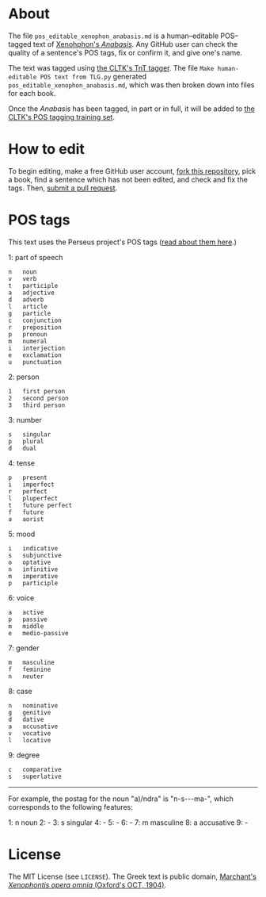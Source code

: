 # About
The file `pos_editable_xenophon_anabasis.md` is a human–editable POS–tagged text of [Xenohphon's *Anabasis*](https://en.wikipedia.org/wiki/Anabasis_%28Xenophon%29). Any GitHub user can check the quality of a sentence's POS tags, fix or confirm it, and give one's name.

The text was tagged using [the CLTK's TnT tagger](http://docs.cltk.org/en/latest/greek.html#tnt-tagger). The file `Make human-editable POS text from TLG.py` generated `pos_editable_xenophon_anabasis.md`, which was then broken down into files for each book.

Once the *Anabasis* has been tagged, in part or in full, it will be added to [the CLTK's POS tagging training set](https://github.com/cltk/greek_treebank_perseus/blob/master/greek_training_set.pos).

# How to edit
To begin editing, make a free GitHub user account, [fork this repository](https://help.github.com/articles/fork-a-repo/), pick a book, find a sentence which has not been edited, and check and fix the tags. Then, [submit a pull request](https://help.github.com/articles/creating-a-pull-request/).


# POS tags
This text uses the Perseus project's POS tags ([read about them here](http://nlp.perseus.tufts.edu/syntax/treebank/greek.html).)

1: 	part of speech

	n	noun
	v	verb
	t	participle
	a	adjective
	d	adverb
	l	article
	g	particle
	c	conjunction
	r	preposition
	p	pronoun
	m	numeral
	i	interjection
	e	exclamation
	u	punctuation

2: 	person

	1	first person
	2	second person
	3	third person

3: 	number

	s	singular
	p	plural
	d	dual

4: 	tense

	p	present
	i	imperfect
	r	perfect
	l	pluperfect
	t	future perfect
	f	future
	a	aorist

5: 	mood

	i	indicative
	s	subjunctive
	o	optative
	n	infinitive
	m	imperative
	p	participle

6: 	voice

	a	active
	p	passive
	m	middle
	e	medio-passive

7:	gender

	m	masculine
	f	feminine
	n	neuter

8: 	case

	n	nominative
	g	genitive
	d	dative
	a	accusative
	v	vocative
	l	locative

9: 	degree

	c	comparative
	s	superlative

---

For example, the postag for the noun "a)/ndra" is "n-s---ma-", 
which corresponds to the following features:

1: n	noun
2: -
3: s	singular
4: -
5: -
6: -
7: m	masculine
8: a	accusative
9: -


# License
The MIT License (see `LICENSE`). The Greek text is public domain, [Marchant's *Xenophontis opera omnia* (Oxford's OCT, 1904)](http://books.google.com/books?id=4rQ4AQAAMAAJ&printsec=frontcover&dq=Xenophontis+opera+omnia+marchant&hl=en&sa=X&ei=i4NdVK28J4X1iQL13IHADg&ved=0CB0Q6AEwAA#v=onepage&q=Xenophontis%20opera%20omnia%20marchant&f=false).
